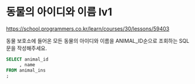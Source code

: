 # 동물의 아이디와 이름 lv1
https://school.programmers.co.kr/learn/courses/30/lessons/59403

동물 보호소에 들어온 모든 동물의 아이디와 이름을 ANIMAL_ID순으로 조회하는 SQL문을 작성해주세요.

```sql
SELECT animal_id
     , name
FROM animal_ins
;
```
